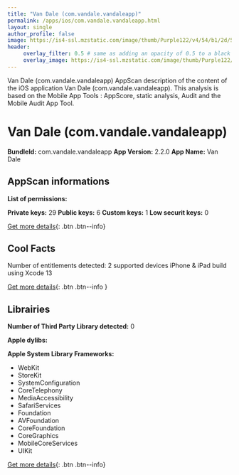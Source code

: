 ```yaml
---
title: "Van Dale (com.vandale.vandaleapp)"
permalink: /apps/ios/com.vandale.vandaleapp.html
layout: single
author_profile: false
image: https://is4-ssl.mzstatic.com/image/thumb/Purple122/v4/54/b1/2d/54b12dfd-7b45-a907-00ac-849817e78ce7/AppIcon-0-0-1x_U007emarketing-0-0-0-10-0-0-sRGB-0-0-0-GLES2_U002c0-512MB-85-220-0-0.png/512x512bb.jpg
header: 
     overlay_filter: 0.5 # same as adding an opacity of 0.5 to a black background
     overlay_image: https://is4-ssl.mzstatic.com/image/thumb/Purple122/v4/54/b1/2d/54b12dfd-7b45-a907-00ac-849817e78ce7/AppIcon-0-0-1x_U007emarketing-0-0-0-10-0-0-sRGB-0-0-0-GLES2_U002c0-512MB-85-220-0-0.png/512x512bb.jpg
---
```

Van Dale (com.vandale.vandaleapp) AppScan description of the content of the iOS application Van Dale (com.vandale.vandaleapp). This analysis is based on the Mobile App Tools : AppScore, static analysis, Audit and the Mobile Audit App Tool.

# Van Dale (com.vandale.vandaleapp)

**BundleId:** com.vandale.vandaleapp
**App Version:** 2.2.0
**App Name:** Van Dale


## AppScan informations 

**List of permissions:** 
  
  
**Private keys:** 29
**Public keys:** 6
**Custom keys:** 1
**Low securit keys:** 0
  
[Get more details](/pricing.html){: .btn .btn--info}

## Cool Facts

Number of entitlements detected: 2
supported devices iPhone & iPad
build using Xcode 13
  
[Get more details](/pricing.html){: .btn .btn--info }

## Librairies 
**Number of Third Party Library detected:** 0


**Apple dylibs:**


**Apple System Library Frameworks:**
- WebKit
- StoreKit
- SystemConfiguration
- CoreTelephony
- MediaAccessibility
- SafariServices
- Foundation
- AVFoundation
- CoreFoundation
- CoreGraphics
- MobileCoreServices
- UIKit


  
[Get more details](/pricing.html){: .btn .btn--info}

